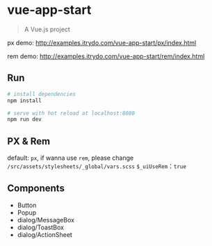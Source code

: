# vue-app-start

> A Vue.js project

px demo: http://examples.itrydo.com/vue-app-start/px/index.html

rem demo: http://examples.itrydo.com/vue-app-start/rem/index.html

## Run

``` bash
# install dependencies
npm install

# serve with hot reload at localhost:8080
npm run dev
```

## PX & Rem
default: `px`, if wanna use `rem`, please change `/src/assets/stylesheets/_global/vars.scss`
`$_uiUseRem`：`true`  

## Components
- Button
- Popup
- dialog/MessageBox
- dialog/ToastBox
- dialog/ActionSheet
